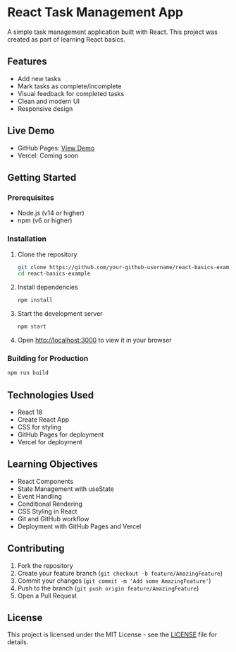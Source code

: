 # React Task Management App

A simple task management application built with React. This project was created as part of learning React basics.

## Features

- Add new tasks
- Mark tasks as complete/incomplete
- Visual feedback for completed tasks
- Clean and modern UI
- Responsive design

## Live Demo

- GitHub Pages: [View Demo](https://your-github-username.github.io/react-basics-example)
- Vercel: Coming soon

## Getting Started

### Prerequisites

- Node.js (v14 or higher)
- npm (v6 or higher)

### Installation

1. Clone the repository
   ```bash
   git clone https://github.com/your-github-username/react-basics-example.git
   cd react-basics-example
   ```

2. Install dependencies
   ```bash
   npm install
   ```

3. Start the development server
   ```bash
   npm start
   ```

4. Open [http://localhost:3000](http://localhost:3000) to view it in your browser

### Building for Production

```bash
npm run build
```

## Technologies Used

- React 18
- Create React App
- CSS for styling
- GitHub Pages for deployment
- Vercel for deployment

## Learning Objectives

- React Components
- State Management with useState
- Event Handling
- Conditional Rendering
- CSS Styling in React
- Git and GitHub workflow
- Deployment with GitHub Pages and Vercel

## Contributing

1. Fork the repository
2. Create your feature branch (`git checkout -b feature/AmazingFeature`)
3. Commit your changes (`git commit -m 'Add some AmazingFeature'`)
4. Push to the branch (`git push origin feature/AmazingFeature`)
5. Open a Pull Request

## License

This project is licensed under the MIT License - see the [LICENSE](LICENSE) file for details.
